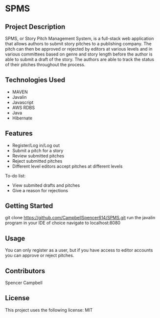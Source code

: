 # SPMS

## Project Description

SPMS, or Story Pitch Management System, is a full-stack web application that allows authors to submit story pitches to a publishing company. The pitch can then be approved or rejected by editors at various levels and in various committees based on genre and story length before the author is able to submit a draft of the story. The authors are able to track the status of their pitches throughout the process.

## Technologies Used

* MAVEN
* Javalin
* Javascript
* AWS RDBS
* Java
* Hibernate

## Features

* Register/Log in/Log out
* Submit a pitch for a story
* Review submitted pitches
* Reject submitted pitches
* Different level editors accept pitches at different levels

To-do list:
* View submited drafts and pitches
* Give a reason for rejections

## Getting Started
   
git clone https://github.com/CampbellSpencer614/SPMS.git
run the javalin program in your IDE of choice
navigate to localhost:8080

## Usage

You can only register as a user, but if you have access to editor accounts you can approve or reject pitches.

## Contributors

Spencer Campbell

## License

This project uses the following license: MIT

